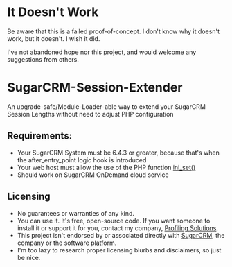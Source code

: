 It Doesn't Work
===============
Be aware that this is a failed proof-of-concept. I don't know why it doesn't work, but it doesn't. I wish it did.

I've not abandoned hope nor this project, and would welcome any suggestions from others. 

SugarCRM-Session-Extender
=========================

An upgrade-safe/Module-Loader-able way to extend your SugarCRM Session Lengths without need to adjust PHP configuration

Requirements:
-------------
+ Your SugarCRM System must be 6.4.3 or greater, because that's when the after_entry_point logic hook is introduced
+ Your web host must allow the use of the PHP function [ini_set()](http://us.php.net/ini_set)
+ Should work on SugarCRM OnDemand cloud service

Licensing
---------
+ No guarantees or warranties of any kind. 
+ You can use it. It's free, open-source code. If you want someone to install it or support it for you, contact my company, [Profiling Solutions](http://http://www.profilingsolutions.com/about-psi/contact-us). 
+ This project isn't endorsed by or associated directly with [SugarCRM](http://www.sugarcrm.com), the company or the software platform.
+ I'm too lazy to research proper licensing blurbs and disclaimers, so just be nice. 
